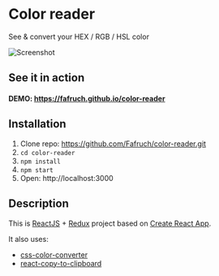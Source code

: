 # Color reader
See & convert your HEX / RGB / HSL color

![Screenshot](https://cdn.pbrd.co/images/GM0HsvB.png)

## See it in action
#### DEMO: https://fafruch.github.io/color-reader

## Installation

1.  Clone repo: https://github.com/Fafruch/color-reader.git
2.  `cd color-reader`
3. `npm install`
4. `npm start`
5.  Open: http://localhost:3000

## Description

This is [ReactJS](http://facebook.github.io/react/index.html) + [Redux](https://github.com/reactjs/redux)
project based on [Create React App](https://github.com/facebookincubator/create-react-app).  

It also uses:
* [css-color-converter](https://github.com/andyjansson/css-color-converter)
* [react-copy-to-clipboard](https://github.com/nkbt/react-copy-to-clipboard)
